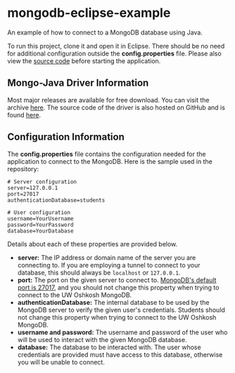 # mongodb-eclipse-example
An example of how to connect to a MongoDB database using Java.

To run this project, clone it and open it in Eclipse. There should be no need for additional configuration outside the **config.properties** file. Please also view the [source code](https://github.com/UWO-WebDev-SE/mongodb-eclipse-example/blob/master/src/example/Driver.java) before starting the application.

## Mongo-Java Driver Information
Most major releases are available for free download. You can visit the archive [here](http://central.maven.org/maven2/org/mongodb/mongo-java-driver). The source code of the driver is also hosted on GitHub and is found [here](https://github.com/mongodb/mongo-java-driver).

## Configuration Information
The **config.properties** file contains the configuration needed for the application to connect to the MongoDB. Here is the sample used in the repository:
```
# Server configuration
server=127.0.0.1
port=27017
authenticationDatabase=students

# User configuration
username=YourUsername
password=YourPassword
database=YourDatabase
```
Details about each of these properties are provided below.

* **server:** The IP address or domain name of the server you are connecting to. If you are employing a tunnel to connect to your database, this should always be `localhost` or `127.0.0.1`.
* **port:** The port on the given server to connect to. [MongoDB's default port is 27017](https://docs.mongodb.com/manual/reference/default-mongodb-port), and you should not change this property when trying to connect to the UW Oshkosh MongoDB.
* **authenticationDatabase:** The internal database to be used by the MongoDB server to verify the given user's credentials. Students should not change this property when trying to connect to the UW Oshkosh MongoDB.
* **username and password:** The username and password of the user who will be used to interact with the given MongoDB database.
* **database:** The database to be interacted with. The user whose credentials are provided must have access to this database, otherwise you will be unable to connect.
